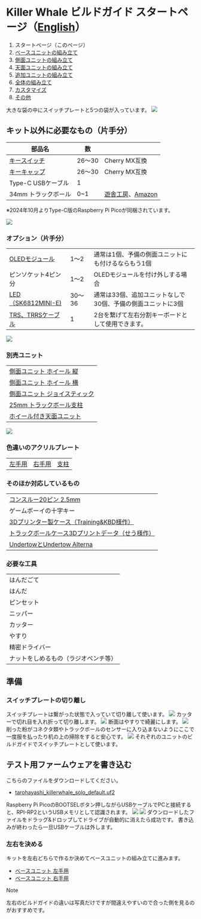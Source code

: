 # Killer Whale ビルドガイド スタートページ（[English](README_EN.md)）

1. スタートページ（このページ）
2. [ベースユニットの組み立て](右手用/2_ベースユニット.md)
3. [側面ユニットの組み立て](右手用/3_側面ユニット_トラックボール.md)
4. [天面ユニットの組み立て](右手用/4_天面ユニット.md)
5. [追加ユニットの組み立て](右手用/5_追加ユニット.md)
6. [全体の組み立て](右手用/6_全体の組み立て.md)
7. [カスタマイズ](右手用/7_カスタマイズ.md)
8. [その他](右手用/8_その他.md)

大きな袋の中にスイッチプレートと5つの袋が入っています。
![](img/1_start/1_1_full.jpg)

## キット以外に必要なもの（片手分）
|部品名|数||
|-|-|-|
|[キースイッチ](https://shop.yushakobo.jp/collections/all-switches)|26〜30|Cherry MX互換|
|[キーキャップ](https://shop.yushakobo.jp/collections/keycaps)|26〜30|Cherry MX互換|
|Type-C USBケーブル|1||
|34mm トラックボール|0~1|[遊舎工房](https://shop.yushakobo.jp/products/8020)、[Amazon](https://www.amazon.co.jp/gp/product/B07BDGSX5X)|


※2024年10月よりType-C版のRaspberry Pi Picoが同梱されています。

![](img/1_start/1_2_additional_required.jpg)
### オプション（片手分）
<table>
    <tr>
      <td><a href="https://shop.yushakobo.jp/products/oled">OLEDモジュール</a></td>
      <td>1〜2</td>
      <td>通常は1個、予備の側面ユニットにも付けるならもう1個</td>
    </tr>
    <tr>
      <td>ピンソケット4ピン分</td>
      <td>1〜2</td>
      <td>OLEDモジュールを付け外しする場合</td>
    </tr>
    <tr>
      <td><a href="https://shop.yushakobo.jp/products/sk6812mini-e-10">LED（SK6812MINI-E)</a></td>
      <td>30〜36</td>
      <td>通常は33個、追加ユニットなしで30個、予備の側面ユニットに3個</td>
    </tr>
    <tr>
      <td><a href="https://shop.yushakobo.jp/products/trrs_cable">TRS、TRRSケーブル</a></td>
       <td>1</td>
      <td>2台を繋げて左右分割キーボードとして使用できます。  </td>
    </tr>
 </table>


![](img/1_start/1_3_optional_parts.jpg)

### 別売ユニット
<table>
    <tr>
      <td><a href="https://tarohayashi.booth.pm/items/4877491">側面ユニット ホイール 縦</a></td>
    </tr>
    <tr>
      <td><a href="https://tarohayashi.booth.pm/items/4877491">側面ユニット ホイール 横</a></td>
    </tr>
    <tr>
      <td><a href="https://tarohayashi.booth.pm/items/4877491">側面ユニット ジョイスティック</a></td>
    </tr>
    <tr>
      <td><a href="https://tarohayashi.booth.pm/items/4877491">25mm トラックボール支柱</a></td>
    </tr>
    <tr>
      <td><a href="https://tarohayashi.booth.pm/items/4877486">ホイール付き天面ユニット</a></td>
    </tr>
 </table>

![](img/1_start/1_4_optional_units.jpg)

### 色違いのアクリルプレート
<table>
    <tr>
        <td><a href="https://shop.yushakobo.jp/products/keyboard_acrylic_plate?variant=47873651245287">左手用</a></td>
        <td><a href="https://shop.yushakobo.jp/products/keyboard_acrylic_plate?variant=47873651278055">右手用</a></td>
        <td><a href="https://shop.yushakobo.jp/products/keyboard_acrylic_plate?variant=47873651310823">支柱</a></td>
    </tr>
 </table>

### そのほか対応しているもの
<table>
    <tr>
      <td><a href="https://shop.yushakobo.jp/products/31?variant=40815840067745">コンスルー20ピン 2.5mm</a></td>
    </tr>
    <tr>
      <td>ゲームボーイの十字キー</td>
    </tr>
    <tr>
      <td><a href="https://booth.pm/ja/items/5410034">3Dプリンター製ケース（Training&KBD様作）</a></td>
    </tr>
    <tr>
      <td><a href="https://nankatsukurouyo.myportfolio.com/killerwhale">トラックボールケース3Dプリントデータ（せう様作）</a></td>
    </tr>
    <tr>
      <td><a href="https://booth.pm/ja/items/5676575">UndertowとUndertow Alterna</a></td>
    </tr>
 </table>

### 必要な工具
<table>
    <tr>
      <td>はんだごて</td>
    </tr>
    <tr>
      <td>はんだ</td>
    </tr>
    <tr>
      <td>ピンセット</td>
    </tr>
    <tr>
      <td>ニッパー</td>
    </tr>
    <tr>
      <td>カッター</td>
    </tr>
    <tr>
      <td>やすり</td>
    </tr>
    <tr>
      <td>精密ドライバー</td>
    </tr>
    <tr>
      <td>ナットをしめるもの（ラジオペンチ等）</td>
    </tr>
 </table>

## 準備
### スイッチプレートの切り離し
スイッチプレートは繋がった状態で入っていて切り離して使います。
![](img/1_start/1_5_switch_plate.jpg)
カッターで切れ目を入れ折って切り離します。
![](img/1_start/1_6_cut_plate.jpg)
断面はやすりで綺麗にします。
![](img/1_start/1_7_sanding.jpg)
削った粉がコネクタ類やトラックボールのセンサーに入り込まないようにここで一度服を払ったり机の上の掃除をすると安心です。
![](img/1_start/1_8_switch_plates.jpg)
それぞれのユニットのビルドガイドでスイッチプレートとして使います。

## テスト用ファームウェアを書き込む
こちらのファイルをダウンロードしてください。
- [tarohayashi_killerwhale_solo_default.uf2
](https://github.com/Taro-Hayashi/KillerWhale/releases/latest/download/tarohayashi_killerwhale_solo_default.uf2)

Raspberry Pi PicoのBOOTSELボタン押しながらUSBケーブルでPCと接続すると、RPI-RP2というUSBメモリとして認識されます。
![](img/1_start/1_9_raspberry_pi_pico.jpg)
![](img/1_start/1_10_rpi_rp2.jpg)
ダウンロードしたファイルをドラッグ&ドロップしてドライブが自動的に消えたら成功です。
書き込みが終わったら一旦USBケーブルは外します。

### 左右を決める
キットを左右どちらで作るか決めてベースユニットの組み立てに進みます。
- [ベースユニット 左手用](左手用/2_ベースユニット.md)
- [ベースユニット 右手用](右手用/2_ベースユニット.md)

> [!NOTE]
> 左右のビルドガイドの違いは写真だけですが間違えやすいので合った側を見るのがおすすめです。
